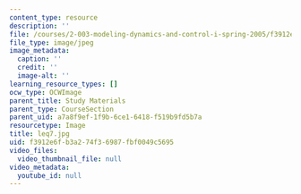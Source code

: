 ```yaml
---
content_type: resource
description: ''
file: /courses/2-003-modeling-dynamics-and-control-i-spring-2005/f3912e6fb3a274f36987fbf0049c5695_leq7.jpg
file_type: image/jpeg
image_metadata:
  caption: ''
  credit: ''
  image-alt: ''
learning_resource_types: []
ocw_type: OCWImage
parent_title: Study Materials
parent_type: CourseSection
parent_uid: a7a8f9ef-1f9b-6ce1-6418-f519b9fd5b7a
resourcetype: Image
title: leq7.jpg
uid: f3912e6f-b3a2-74f3-6987-fbf0049c5695
video_files:
  video_thumbnail_file: null
video_metadata:
  youtube_id: null
---
```

